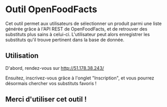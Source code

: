 # Outil OpenFoodFacts
Cet outil permet aux utilisateurs de sélectionner un produit parmi une liste générée grâce à l'API REST de OpenFoodFacts, et de retrouver des substituts plus sains à celui-ci.
L'utilisateur peut alors enregistrer les substituts qu'il trouve pertinent dans la base de donnée.

## Utilisation
D'abord, rendez-vous sur http://51.178.38.243/

Ensuitez, inscrivez-vous grâce à l'onglet "Inscription", et vous pourrez désormais chercher vos substituts favoris !

## Merci d'utiliser cet outil !
